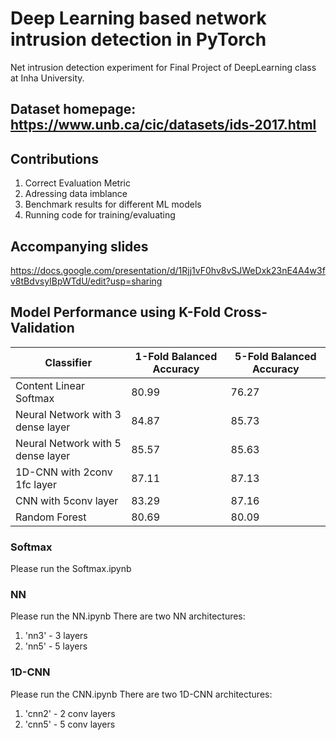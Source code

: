 # Deep Learning based network intrusion detection in PyTorch

Net intrusion detection experiment for Final Project of DeepLearning class at Inha University.

## Dataset homepage: https://www.unb.ca/cic/datasets/ids-2017.html

## Contributions

1. Correct Evaluation Metric
2. Adressing data imblance
3. Benchmark results for different ML models
4. Running code for training/evaluating

## Accompanying slides

https://docs.google.com/presentation/d/1Rjj1vF0hv8vSJWeDxk23nE4A4w3fv8tBdvsyIBpWTdU/edit?usp=sharing

## Model Performance using K-Fold Cross-Validation

| Classifier                        | 1-Fold Balanced Accuracy | 5-Fold Balanced Accuracy |
| --------------------------------- | ------------------------ | ------------------------ |
| Content Linear Softmax            | 80.99                    | 76.27                    |
| Neural Network with 3 dense layer | 84.87                    | 85.73                    |
| Neural Network with 5 dense layer | 85.57                    | 85.63                    |
| 1D-CNN with 2conv 1fc layer       | 87.11                    | 87.13                    |
| CNN with 5conv layer              | 83.29                    | 87.16                    |
| Random Forest                     | 80.69                    | 80.09                    |

### Softmax

Please run the Softmax.ipynb

### NN

Please run the NN.ipynb
There are two NN architectures:

1. 'nn3' - 3 layers
2. 'nn5' - 5 layers

### 1D-CNN

Please run the CNN.ipynb
There are two 1D-CNN architectures:

1. 'cnn2' - 2 conv layers
2. 'cnn5' - 5 conv layers
